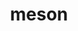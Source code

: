 ---
title: "meson"
layout: cache
categories: [package, develop-2024-06-09]
meta: {"versions": ["1.2.1", "1.3.2"], "compilers": ["apple-clang@=15.0.0", "cce@=15.0.1", "gcc@=10.2.1", "gcc@=11.1.0", "gcc@=11.4.0", "gcc@=12.3.0", "gcc@=7.5.0", "gcc@=9.4.0", "oneapi@=2024.0.0"], "oss": ["centos7", "rhel8", "ubuntu18.04", "ubuntu20.04", "ubuntu22.04", "ventura"], "platforms": ["darwin", "linux"], "targets": ["aarch64", "neoverse_v1", "neoverse_v2", "ppc64le", "x86_64_v3", "zen4"], "stacks": ["data-vis-sdk", "developer-tools-manylinux2014", "e4s", "e4s-cray-rhel", "e4s-neoverse-v2", "e4s-neoverse_v1", "e4s-oneapi", "e4s-power", "e4s-rocm-external", "ml-darwin-aarch64-mps", "ml-linux-x86_64-cpu", "ml-linux-x86_64-cuda", "radiuss", "root", "tutorial"], "num_specs": 23, "num_specs_by_stack": {"ml-linux-x86_64-cuda": 3, "tutorial": 2, "root": 23, "e4s-rocm-external": 1, "ml-linux-x86_64-cpu": 3, "e4s": 4, "e4s-oneapi": 2, "e4s-neoverse_v1": 2, "e4s-cray-rhel": 2, "e4s-power": 2, "data-vis-sdk": 2, "ml-darwin-aarch64-mps": 2, "radiuss": 1, "e4s-neoverse-v2": 1, "developer-tools-manylinux2014": 1}}
spec_details: [{"hash": "24wupd2hbfyig5sbgwu5ttza66bwvtgi", "compiler": "gcc@=11.4.0", "versions": ["1.3.2"], "os": "ubuntu22.04", "platform": "linux", "target": "x86_64_v3", "variants": ["build_system=python_pip", "patches=0f0b1bd"], "stacks": ["ml-linux-x86_64-cuda", "tutorial", "root", "e4s-rocm-external", "ml-linux-x86_64-cpu"], "size": "-", "tarball": "https://binaries.spack.io/develop-2024-06-09/build_cache/linux-ubuntu22.04-x86_64_v3/gcc-11.4.0/meson-1.3.2/linux-ubuntu22.04-x86_64_v3-gcc-11.4.0-meson-1.3.2-24wupd2hbfyig5sbgwu5ttza66bwvtgi.spack"}, {"hash": "ccwjy4bc5zcvghkeyes44wbuqnul4txg", "compiler": "gcc@=11.4.0", "versions": ["1.3.2"], "os": "ubuntu22.04", "platform": "linux", "target": "x86_64_v3", "variants": ["build_system=python_pip", "patches=0f0b1bd"], "stacks": ["root", "e4s"], "size": "-", "tarball": "https://binaries.spack.io/develop-2024-06-09/build_cache/linux-ubuntu22.04-x86_64_v3/gcc-11.4.0/meson-1.3.2/linux-ubuntu22.04-x86_64_v3-gcc-11.4.0-meson-1.3.2-ccwjy4bc5zcvghkeyes44wbuqnul4txg.spack"}, {"hash": "pgdxypdugc5y7y634x3oaoswb6er6jzv", "compiler": "oneapi@=2024.0.0", "versions": ["1.3.2"], "os": "ubuntu22.04", "platform": "linux", "target": "x86_64_v3", "variants": ["build_system=python_pip", "patches=0f0b1bd"], "stacks": ["root", "e4s-oneapi"], "size": "-", "tarball": "https://binaries.spack.io/develop-2024-06-09/build_cache/linux-ubuntu22.04-x86_64_v3/oneapi-2024.0.0/meson-1.3.2/linux-ubuntu22.04-x86_64_v3-oneapi-2024.0.0-meson-1.3.2-pgdxypdugc5y7y634x3oaoswb6er6jzv.spack"}, {"hash": "d5nyobl34rspfearoa4amdrq7c5nwbwp", "compiler": "gcc@=11.4.0", "versions": ["1.3.2"], "os": "ubuntu22.04", "platform": "linux", "target": "neoverse_v1", "variants": ["build_system=python_pip", "patches=0f0b1bd"], "stacks": ["root", "e4s-neoverse_v1"], "size": "-", "tarball": "https://binaries.spack.io/develop-2024-06-09/build_cache/linux-ubuntu22.04-neoverse_v1/gcc-11.4.0/meson-1.3.2/linux-ubuntu22.04-neoverse_v1-gcc-11.4.0-meson-1.3.2-d5nyobl34rspfearoa4amdrq7c5nwbwp.spack"}, {"hash": "zgtymwpfqxlriosfs6tqiiw4ly7tg5hq", "compiler": "cce@=15.0.1", "versions": ["1.3.2"], "os": "rhel8", "platform": "linux", "target": "zen4", "variants": ["build_system=python_pip", "patches=0f0b1bd"], "stacks": ["root", "e4s-cray-rhel"], "size": "-", "tarball": "https://binaries.spack.io/develop-2024-06-09/build_cache/linux-rhel8-zen4/cce-15.0.1/meson-1.3.2/linux-rhel8-zen4-cce-15.0.1-meson-1.3.2-zgtymwpfqxlriosfs6tqiiw4ly7tg5hq.spack"}, {"hash": "mlv2xmubgxi4ckybu5adcljwj4andlg3", "compiler": "gcc@=9.4.0", "versions": ["1.3.2"], "os": "ubuntu20.04", "platform": "linux", "target": "ppc64le", "variants": ["build_system=python_pip", "patches=0f0b1bd"], "stacks": ["root", "e4s-power"], "size": "-", "tarball": "https://binaries.spack.io/develop-2024-06-09/build_cache/linux-ubuntu20.04-ppc64le/gcc-9.4.0/meson-1.3.2/linux-ubuntu20.04-ppc64le-gcc-9.4.0-meson-1.3.2-mlv2xmubgxi4ckybu5adcljwj4andlg3.spack"}, {"hash": "haqou5ednnvcmeiomrdd4pfy7pjft6io", "compiler": "gcc@=9.4.0", "versions": ["1.2.1"], "os": "ubuntu20.04", "platform": "linux", "target": "ppc64le", "variants": ["build_system=python_pip", "patches=0f0b1bd,ae59765"], "stacks": ["root", "e4s-power"], "size": "-", "tarball": "https://binaries.spack.io/develop-2024-06-09/build_cache/linux-ubuntu20.04-ppc64le/gcc-9.4.0/meson-1.2.1/linux-ubuntu20.04-ppc64le-gcc-9.4.0-meson-1.2.1-haqou5ednnvcmeiomrdd4pfy7pjft6io.spack"}, {"hash": "hvjbbzuymq5rc2qm5utmul4scg5ue2h5", "compiler": "gcc@=11.1.0", "versions": ["1.3.2"], "os": "ubuntu20.04", "platform": "linux", "target": "x86_64_v3", "variants": ["build_system=python_pip", "patches=0f0b1bd"], "stacks": ["root", "data-vis-sdk"], "size": "-", "tarball": "https://binaries.spack.io/develop-2024-06-09/build_cache/linux-ubuntu20.04-x86_64_v3/gcc-11.1.0/meson-1.3.2/linux-ubuntu20.04-x86_64_v3-gcc-11.1.0-meson-1.3.2-hvjbbzuymq5rc2qm5utmul4scg5ue2h5.spack"}, {"hash": "plcsp7mxuu4yzbyfpayido2osshuu25b", "compiler": "apple-clang@=15.0.0", "versions": ["1.3.2"], "os": "ventura", "platform": "darwin", "target": "aarch64", "variants": ["build_system=python_pip", "patches=0f0b1bd"], "stacks": ["root", "ml-darwin-aarch64-mps"], "size": "-", "tarball": "https://binaries.spack.io/develop-2024-06-09/build_cache/darwin-ventura-aarch64/apple-clang-15.0.0/meson-1.3.2/darwin-ventura-aarch64-apple-clang-15.0.0-meson-1.3.2-plcsp7mxuu4yzbyfpayido2osshuu25b.spack"}, {"hash": "a4lbe3ujsu6z5sfg7ifq4rcudtamriwo", "compiler": "gcc@=11.1.0", "versions": ["1.3.2"], "os": "ubuntu20.04", "platform": "linux", "target": "x86_64_v3", "variants": ["build_system=python_pip", "patches=0f0b1bd"], "stacks": ["root", "data-vis-sdk"], "size": "-", "tarball": "https://binaries.spack.io/develop-2024-06-09/build_cache/linux-ubuntu20.04-x86_64_v3/gcc-11.1.0/meson-1.3.2/linux-ubuntu20.04-x86_64_v3-gcc-11.1.0-meson-1.3.2-a4lbe3ujsu6z5sfg7ifq4rcudtamriwo.spack"}, {"hash": "w6cgcmyt7plj7ujra6nlw2z3rs5hzyio", "compiler": "oneapi@=2024.0.0", "versions": ["1.2.1"], "os": "ubuntu22.04", "platform": "linux", "target": "x86_64_v3", "variants": ["build_system=python_pip", "patches=0f0b1bd,ae59765"], "stacks": ["root", "e4s-oneapi"], "size": "-", "tarball": "https://binaries.spack.io/develop-2024-06-09/build_cache/linux-ubuntu22.04-x86_64_v3/oneapi-2024.0.0/meson-1.2.1/linux-ubuntu22.04-x86_64_v3-oneapi-2024.0.0-meson-1.2.1-w6cgcmyt7plj7ujra6nlw2z3rs5hzyio.spack"}, {"hash": "qpplozf2bsj6ytgr47s5nmbyiqo3nujy", "compiler": "gcc@=11.4.0", "versions": ["1.3.2"], "os": "ubuntu22.04", "platform": "linux", "target": "x86_64_v3", "variants": ["build_system=python_pip", "patches=0f0b1bd"], "stacks": ["root", "ml-linux-x86_64-cuda", "ml-linux-x86_64-cpu"], "size": "-", "tarball": "https://binaries.spack.io/develop-2024-06-09/build_cache/linux-ubuntu22.04-x86_64_v3/gcc-11.4.0/meson-1.3.2/linux-ubuntu22.04-x86_64_v3-gcc-11.4.0-meson-1.3.2-qpplozf2bsj6ytgr47s5nmbyiqo3nujy.spack"}, {"hash": "s4gz2a7tz4elcpsqpngqhq6x66kc3irl", "compiler": "gcc@=11.4.0", "versions": ["1.3.2"], "os": "ubuntu22.04", "platform": "linux", "target": "x86_64_v3", "variants": ["build_system=python_pip", "patches=0f0b1bd"], "stacks": ["root", "e4s"], "size": "-", "tarball": "https://binaries.spack.io/develop-2024-06-09/build_cache/linux-ubuntu22.04-x86_64_v3/gcc-11.4.0/meson-1.3.2/linux-ubuntu22.04-x86_64_v3-gcc-11.4.0-meson-1.3.2-s4gz2a7tz4elcpsqpngqhq6x66kc3irl.spack"}, {"hash": "r24zeznqp77ybgw5i2p2hsdhbnzqv3km", "compiler": "gcc@=11.4.0", "versions": ["1.2.1"], "os": "ubuntu22.04", "platform": "linux", "target": "neoverse_v1", "variants": ["build_system=python_pip", "patches=0f0b1bd,ae59765"], "stacks": ["root", "e4s-neoverse_v1"], "size": "-", "tarball": "https://binaries.spack.io/develop-2024-06-09/build_cache/linux-ubuntu22.04-neoverse_v1/gcc-11.4.0/meson-1.2.1/linux-ubuntu22.04-neoverse_v1-gcc-11.4.0-meson-1.2.1-r24zeznqp77ybgw5i2p2hsdhbnzqv3km.spack"}, {"hash": "ugoawqt2hpcvu6qj3a2wgld2jrshzrrd", "compiler": "gcc@=7.5.0", "versions": ["1.3.2"], "os": "ubuntu18.04", "platform": "linux", "target": "x86_64_v3", "variants": ["build_system=python_pip", "patches=0f0b1bd"], "stacks": ["root", "radiuss"], "size": "-", "tarball": "https://binaries.spack.io/develop-2024-06-09/build_cache/linux-ubuntu18.04-x86_64_v3/gcc-7.5.0/meson-1.3.2/linux-ubuntu18.04-x86_64_v3-gcc-7.5.0-meson-1.3.2-ugoawqt2hpcvu6qj3a2wgld2jrshzrrd.spack"}, {"hash": "wzwgopx5yoqwkdqrrsds3qc2npaiqkzg", "compiler": "gcc@=11.4.0", "versions": ["1.3.2"], "os": "ubuntu22.04", "platform": "linux", "target": "neoverse_v2", "variants": ["build_system=python_pip", "patches=0f0b1bd"], "stacks": ["root", "e4s-neoverse-v2"], "size": "-", "tarball": "https://binaries.spack.io/develop-2024-06-09/build_cache/linux-ubuntu22.04-neoverse_v2/gcc-11.4.0/meson-1.3.2/linux-ubuntu22.04-neoverse_v2-gcc-11.4.0-meson-1.3.2-wzwgopx5yoqwkdqrrsds3qc2npaiqkzg.spack"}, {"hash": "mwdps6ggm5devcyiboqjyjcuh4ziovwg", "compiler": "apple-clang@=15.0.0", "versions": ["1.3.2"], "os": "ventura", "platform": "darwin", "target": "aarch64", "variants": ["build_system=python_pip", "patches=0f0b1bd"], "stacks": ["root", "ml-darwin-aarch64-mps"], "size": "-", "tarball": "https://binaries.spack.io/develop-2024-06-09/build_cache/darwin-ventura-aarch64/apple-clang-15.0.0/meson-1.3.2/darwin-ventura-aarch64-apple-clang-15.0.0-meson-1.3.2-mwdps6ggm5devcyiboqjyjcuh4ziovwg.spack"}, {"hash": "sy4rpcrzs5n56u3gvn5dgjhwwbxdfy5g", "compiler": "gcc@=11.4.0", "versions": ["1.2.1"], "os": "ubuntu22.04", "platform": "linux", "target": "x86_64_v3", "variants": ["build_system=python_pip", "patches=0f0b1bd,ae59765"], "stacks": ["root", "e4s"], "size": "-", "tarball": "https://binaries.spack.io/develop-2024-06-09/build_cache/linux-ubuntu22.04-x86_64_v3/gcc-11.4.0/meson-1.2.1/linux-ubuntu22.04-x86_64_v3-gcc-11.4.0-meson-1.2.1-sy4rpcrzs5n56u3gvn5dgjhwwbxdfy5g.spack"}, {"hash": "nv5n57doailpntz3pjtursg33rfq52ti", "compiler": "gcc@=11.4.0", "versions": ["1.3.2"], "os": "ubuntu22.04", "platform": "linux", "target": "x86_64_v3", "variants": ["build_system=python_pip", "patches=0f0b1bd"], "stacks": ["root", "e4s"], "size": "-", "tarball": "https://binaries.spack.io/develop-2024-06-09/build_cache/linux-ubuntu22.04-x86_64_v3/gcc-11.4.0/meson-1.3.2/linux-ubuntu22.04-x86_64_v3-gcc-11.4.0-meson-1.3.2-nv5n57doailpntz3pjtursg33rfq52ti.spack"}, {"hash": "lxvbcd3wtgvzjsfutdluvrgntelbagfc", "compiler": "cce@=15.0.1", "versions": ["1.3.2"], "os": "rhel8", "platform": "linux", "target": "zen4", "variants": ["build_system=python_pip", "patches=0f0b1bd"], "stacks": ["root", "e4s-cray-rhel"], "size": "-", "tarball": "https://binaries.spack.io/develop-2024-06-09/build_cache/linux-rhel8-zen4/cce-15.0.1/meson-1.3.2/linux-rhel8-zen4-cce-15.0.1-meson-1.3.2-lxvbcd3wtgvzjsfutdluvrgntelbagfc.spack"}, {"hash": "cpb2z57ybl2klzz2sdm5wh4pblawbld4", "compiler": "gcc@=11.4.0", "versions": ["1.3.2"], "os": "ubuntu22.04", "platform": "linux", "target": "x86_64_v3", "variants": ["build_system=python_pip", "patches=0f0b1bd"], "stacks": ["root", "ml-linux-x86_64-cuda", "ml-linux-x86_64-cpu"], "size": "-", "tarball": "https://binaries.spack.io/develop-2024-06-09/build_cache/linux-ubuntu22.04-x86_64_v3/gcc-11.4.0/meson-1.3.2/linux-ubuntu22.04-x86_64_v3-gcc-11.4.0-meson-1.3.2-cpb2z57ybl2klzz2sdm5wh4pblawbld4.spack"}, {"hash": "na7pzqlxr4crv3xb4atgai64dh45fviv", "compiler": "gcc@=12.3.0", "versions": ["1.3.2"], "os": "ubuntu22.04", "platform": "linux", "target": "x86_64_v3", "variants": ["build_system=python_pip", "patches=0f0b1bd"], "stacks": ["root", "tutorial"], "size": "-", "tarball": "https://binaries.spack.io/develop-2024-06-09/build_cache/linux-ubuntu22.04-x86_64_v3/gcc-12.3.0/meson-1.3.2/linux-ubuntu22.04-x86_64_v3-gcc-12.3.0-meson-1.3.2-na7pzqlxr4crv3xb4atgai64dh45fviv.spack"}, {"hash": "2ci3emsn7a66oyuwscfwyj7vtuavdc6u", "compiler": "gcc@=10.2.1", "versions": ["1.3.2"], "os": "centos7", "platform": "linux", "target": "x86_64_v3", "variants": ["build_system=python_pip", "patches=0f0b1bd"], "stacks": ["root", "developer-tools-manylinux2014"], "size": "-", "tarball": "https://binaries.spack.io/develop-2024-06-09/build_cache/linux-centos7-x86_64_v3/gcc-10.2.1/meson-1.3.2/linux-centos7-x86_64_v3-gcc-10.2.1-meson-1.3.2-2ci3emsn7a66oyuwscfwyj7vtuavdc6u.spack"}]
---